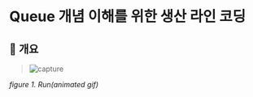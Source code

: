 ﻿# Queue 개념 이해를 위한 생산 라인 코딩
## 📢 개요
  
  >![capture](https://github.com/kbm0996/Practice-ETC/blob/master/QueueConceptExample-ProductionLine/figure/run.gif)
  
  *figure 1. Run(animated gif)*

